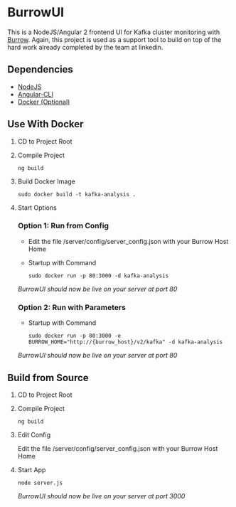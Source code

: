 # BurrowUI
This is a NodeJS/Angular 2 frontend UI for Kafka cluster monitoring with [Burrow](https://github.com/linkedin/Burrow "Burrow's GitHub").
Again, this project is used as a support tool to build on top of the hard work already completed by the team at linkedin.

## Dependencies
* [NodeJS](https://nodejs.org "Node's Homepage")
* [Angular-CLI](https://cli.angular.io "Angular CLI's Homepage")
* [Docker (Optional)](https://www.docker.com "Docker's Homepage")

## Use With Docker
1. CD to Project Root
2. Compile Project

   `ng build`
3. Build Docker Image

   `sudo docker build -t kafka-analysis .`
4. Start Options

   ### Option 1: Run from Config
   * Edit the file /server/config/server_config.json with your Burrow Host Home
   * Startup with Command
   
     `sudo docker run -p 80:3000 -d kafka-analysis`
   
   *BurrowUI should now be live on your server at port 80*
   ### Option 2: Run with Parameters
   * Startup with Command
   
     `sudo docker run -p 80:3000 -e BURROW_HOME="http://{burrow_host}/v2/kafka" -d kafka-analysis`
   
   *BurrowUI should now be live on your server at port 80*
   
## Build from Source
1. CD to Project Root
2. Compile Project

   `ng build`
3. Edit Config

   Edit the file /server/config/server_config.json with your Burrow Host Home
4. Start App

   `node server.js`
   
   *BurrowUI should now be live on your server at port 3000*

